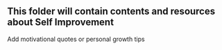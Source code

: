 ## This folder will contain contents and resources about Self Improvement
Add motivational quotes or personal growth tips
